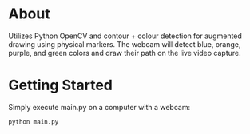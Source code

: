 # About
Utilizes Python OpenCV and contour + colour detection for augmented drawing using physical markers. The webcam will detect blue, orange, purple, and green colors and draw their path on the live video capture.

# Getting Started
Simply execute main.py on a computer with a webcam:

`python main.py`


